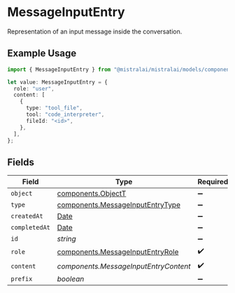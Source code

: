 # MessageInputEntry

Representation of an input message inside the conversation.

## Example Usage

```typescript
import { MessageInputEntry } from "@mistralai/mistralai/models/components";

let value: MessageInputEntry = {
  role: "user",
  content: [
    {
      type: "tool_file",
      tool: "code_interpreter",
      fileId: "<id>",
    },
  ],
};
```

## Fields

| Field                                                                                         | Type                                                                                          | Required                                                                                      | Description                                                                                   |
| --------------------------------------------------------------------------------------------- | --------------------------------------------------------------------------------------------- | --------------------------------------------------------------------------------------------- | --------------------------------------------------------------------------------------------- |
| `object`                                                                                      | [components.ObjectT](../../models/components/objectt.md)                                      | :heavy_minus_sign:                                                                            | N/A                                                                                           |
| `type`                                                                                        | [components.MessageInputEntryType](../../models/components/messageinputentrytype.md)          | :heavy_minus_sign:                                                                            | N/A                                                                                           |
| `createdAt`                                                                                   | [Date](https://developer.mozilla.org/en-US/docs/Web/JavaScript/Reference/Global_Objects/Date) | :heavy_minus_sign:                                                                            | N/A                                                                                           |
| `completedAt`                                                                                 | [Date](https://developer.mozilla.org/en-US/docs/Web/JavaScript/Reference/Global_Objects/Date) | :heavy_minus_sign:                                                                            | N/A                                                                                           |
| `id`                                                                                          | *string*                                                                                      | :heavy_minus_sign:                                                                            | N/A                                                                                           |
| `role`                                                                                        | [components.MessageInputEntryRole](../../models/components/messageinputentryrole.md)          | :heavy_check_mark:                                                                            | N/A                                                                                           |
| `content`                                                                                     | *components.MessageInputEntryContent*                                                         | :heavy_check_mark:                                                                            | N/A                                                                                           |
| `prefix`                                                                                      | *boolean*                                                                                     | :heavy_minus_sign:                                                                            | N/A                                                                                           |